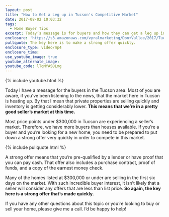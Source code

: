 ```yaml
---
layout: post
title: "How to Get a Leg up in Tucson's Competitive Market"
date: 2017-08-02 10:03:32
tags:
  - Home Buyer Tips
excerpt: Today’s message is for buyers and how they can get a leg up in a competitive Tucson market.
enclosure: 'https://s3.amazonaws.com/vyralmarketing/Don+Vallee/2017/Tucson+Real+Estate+Agent-+Buying+a+Home+in+this+Market.mp4'
pullquote: The key here is to make a strong offer quickly.
enclosure_type: video/mp4
enclosure_time:
use_youtube_image: true
youtube_alternate_image:
youtube_code: lTqMYASDLmg
---
```



{% include youtube.html %}

Today I have a message for the buyers in the Tucson area. Most of you are aware, if you’ve been listening to the news, that the market here in Tucson is heating up. By that I mean that private properties are selling quickly and inventory is getting considerably lower. **This means that we’re in a pretty good seller’s market at this time.**

Most price points under $300,000 in Tucson are experiencing a seller’s market. Therefore, we have more buyers than houses available. If you’re a buyer and you’re looking for a new home, you need to be prepared to put down a strong offer very quickly in order to compete in this market.&nbsp;

{% include pullquote.html %}

A strong offer means that you’re pre-qualified by a lender or have proof that you can pay cash. That offer also includes a purchase contract, proof of funds, and a copy of the earnest money check.

Many of the homes listed at $300,000 or under are selling in the first six days on the market. With such incredible buyer interest, it isn’t likely that a seller will consider any offers that are less than list price. **So again, the key here is a strong offer that’s made quickly.**

If you have any other questions about this topic or you’re looking to buy or sell your home, please give me a call. I’d be happy to help!